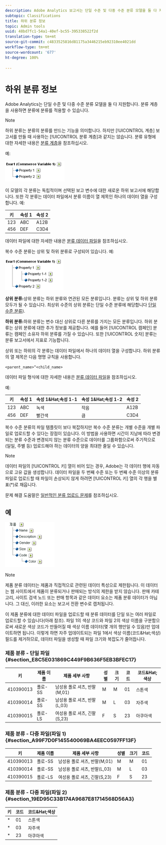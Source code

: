 ```yaml
---
description: Adobe Analytics 보고서는 단일 수준 및 다중 수준 분류 모델을 둘 다 지원합니다. 분류 계층을 사용하면 분류에 분류를 적용할 수 있습니다.
subtopic: Classifications
title: 하위 분류 정보
topic: Admin tools
uuid: 48bd7fc1-54a1-40ef-bc55-395338522f2d
translation-type: tm+mt
source-git-commit: c4833525816d81175a3446215eb92310ee4021dd
workflow-type: tm+mt
source-wordcount: '677'
ht-degree: 100%

---
```



# 하위 분류 정보

Adobe Analytics는 단일 수준 및 다중 수준 분류 모델을 둘 다 지원합니다. 분류 계층을 사용하면 분류에 분류를 적용할 수 있습니다.

>[!NOTE]
>
>하위 분류는 분류의 분류를 만드는 기능을 의미합니다. 하지만 [!UICONTROL 계층] 보고서를 만들 때 사용하는 [!UICONTROL 분류 계층]과 같지는 않습니다. 분류 유형에 대한 자세한 내용은 [분류 계층](classification-hierarchies.md)을 참조하십시오.

예:

![](assets/single-level-popup-C.png)

이 모델의 각 분류는 독립적이며 선택된 보고 변수에 대한 새로운 하위 보고서에 해당합니다. 또한 각 분류는 데이터 파일에서 분류 이름이 열 제목인 하나의 데이터 열을 구성합니다. 예:

| 키 | 속성 1 | 속성 2 |
|---|---|---|
| 123 | ABC | A12B |
| 456 | DEF | C3D4 |

 데이터 파일에 대한 자세한 내용은 [분류 데이터 파일](/help/components/c-classifications2/c-classifications-importer/c-saint-data-files.md)을 참조하십시오.

복수 수준 분류는 상위 및 하위 분류로 구성되어 있습니다. 예:

![](assets/Multi-Level-Class-popup.png)

**상위 분류:**&#x200B;상위 분류는 하위 분류와 연관된 모든 분류입니다. 분류는 상위 및 하위 분류 모두가 될 수 있습니다. 최상위 수준의 상위 분류는 단일 수준 분류에 해당합니다 [단일 수준 분류](/help/components/c-classifications2/c-sub-classifications.md)).

**하위 분류:**&#x200B;하위 분류는 변수 대신 상위로 다른 분류를 가지는 모든 분류입니다. 하위 분류는 상위 분류에 대한 추가 정보를 제공합니다. 예를 들어 [!UICONTROL 캠페인] 분류는 캠페인 소유자 하위 분류를 가질 수 있습니다. 또한 [!UICONTROL 숫자] 분류는 분류 보고서에서 지표로 기능합니다.

상위 또는 하위의 각 분류는 데이터 파일에서 하나의 데이터 열을 구성합니다. 하위 분류의 열 제목은 다음 명명 규칙을 사용합니다.

`<parent_name>^<child_name>`

데이터 파일 형식에 대한 자세한 내용은 [분류 데이터 파일](/help/components/c-classifications2/c-classifications-importer/c-saint-data-files.md)을 참조하십시오.

예:

| 키 | 속성 1 | 속성 1&amp;Hat;속성 1-1 | 속성 1&amp;Hat;속성 1-2 | 속성 2 |
|---|---|---|---|---|
| 123 | ABC | 녹색 | 작음 | A12B |
| 456 | DEF | 빨간색 | 큼 | C3D4 |

복수 수준 분류의 파일 템플릿이 보다 복잡하지만 복수 수준 분류는 개별 수준을 개별 파일로 업로드할 수 있다는 장점이 있습니다. 이 방법을 사용하면 시간이 지남에 따라 변경되는 분류 수준과 변경되지 않는 분류 수준으로 데이터를 그룹화함으로써 주기적으로(일일, 주별 등) 업로드해야 하는 데이터의 양을 최대한 줄일 수 있습니다.

>[!NOTE]
>
>데이터 파일의 [!UICONTROL 키] 열이 비어 있는 경우, Adobe는 각 데이터 행에 자동으로 고유 값을 생성합니다.  데이터 파일을 두 번째 수준 또는 두 번째 수준 이상의 분류 파일로 업로드할 때 파일이 손상되지 않게 하려면 [!UICONTROL 키] 열의 각 행을 별표(*)로 채웁니다.

문제 해결 도움말은 [일반적인 분류 업로드 문제](https://helpx.adobe.com/kr/analytics/kb/common-saint-upload-issues.html)를 참조하십시오.

## 예

![](assets/sample-product-classifications.png)

>[!NOTE]
제품 분류 데이터는 제품과 직접적으로 관련된 데이터 특성으로 제한됩니다. 이 데이터는 웹 사이트에서 제품이 분류되거나 판매되는 방식의 제한을 받지 않습니다. 판매 카테고리, 사이트 검색 노드 또는 판매 항목과 같은 데이터 요소는 제품 분류 데이터가 아닙니다. 그 대신, 이러한 요소는 보고서 전환 변수로 캡처됩니다.

이 제품 분류에 대한 데이터 파일을 업로드할 때 분류 데이터를 단일 또는 여러 파일로 업로드할 수 있습니다(아래 참조). 파일 1의 색상 코드와 파일 2의 색상 이름을 구분함으로써 새로운 색상 코드가 만들어질 때 색상 이름 데이터(몇 개의 행만일 수 있음)만 업데이트하면 됩니다. 이렇게 하면 자주 업데이트되는 파일 1에서 색상 이름(코드&amp;Hat;색상) 필드를 제거하므로, 데이터 파일을 생성할 때 파일 크기와 복잡도가 줄어듭니다.

### 제품 분류 - 단일 파일 {#section_E8C5E031869C449F9B636F5EB3BFEC17}

| 키 | 제품 이름 | 제품 세부 사항 | 성별 | 크기 | 코드 | 코드&amp;Hat;색상 |
|---|---|---|---|---|---|---|
| 410390013 | 폴로-SS | 남성용 폴로 셔츠, 반팔(M,01) | M | M | 01 | 스톤색 |
| 410390014 | 폴로-SS | 남성용 폴로 셔츠, 반팔(L,03) | M | L | 03 | 자주색 |
| 410390015 | 폴로-LS | 여성용 폴로 셔츠, 긴팔(S,23) | F | S | 23 | 아쿠아색 |

### 제품 분류 - 다중 파일(파일 1) {#section_A99F7D0F145540069BA4EEC0597FF13F}

| 키 | 제품 이름 | 제품 세부 사항 | 성별 | 크기 | 코드 |
|---|---|---|---|---|---|
| 410390013 | 폴로-SS | 남성용 폴로 셔츠, 반팔(M,01) | M | M | 01 |
| 410390014 | 폴로-SS | 남성용 폴로 셔츠, 반팔(L,03) | M | L | 03 |
| 410390015 | 폴로-LS | 여성용 폴로 셔츠, 긴팔(S,23) | F | S | 23 |

### 제품 분류 - 다중 파일(파일 2) {#section_19ED95C33B174A9687E81714568D56A3}

| 키 | 코드 | 코드&amp;Hat;색상 |
|---|---|---|
| * | 01 | 스톤색 |
| * | 03 | 자주색 |
| * | 23 | 아쿠아색 |
